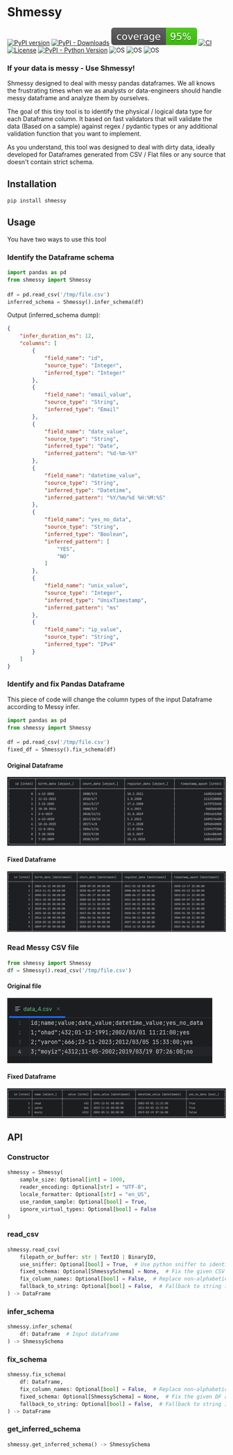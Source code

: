 # Shmessy
[![PyPI version](https://badge.fury.io/py/shmessy.svg)](https://badge.fury.io/py/shmessy)
[![PyPI - Downloads](https://img.shields.io/pypi/dm/shmessy)](https://pypi.org/project/shmessy/)
![Coverage report](https://raw.githubusercontent.com/ohadmata/shmessy/main/assets/coverage.svg)
[![CI](https://github.com/ohadmata/shmessy/actions/workflows/main.yml/badge.svg)](https://github.com/ohadmata/shmessy/actions/workflows/main.yml)
[![License](https://img.shields.io/:license-MIT-blue.svg)](https://opensource.org/license/mit/)
[![PyPI - Python Version](https://img.shields.io/pypi/pyversions/shmessy)](https://pypi.org/project/shmessy/)
![OS](https://img.shields.io/badge/ubuntu-blue?logo=ubuntu)
![OS](https://img.shields.io/badge/mac-blue?logo=apple)
![OS](https://img.shields.io/badge/win-blue?logo=windows)
### If your data is messy - Use Shmessy!

Shmessy designed to deal with messy pandas dataframes.
We all knows the frustrating times when we as analysts or data-engineers should handle messy dataframe and analyze them by ourselves.

The goal of this tiny tool is to identify the physical / logical data type for each Dataframe column.
It based on fast validators that will validate the data (Based on a sample) against regex / pydantic types or any additional validation function that you want to implement.

As you understand, this tool was designed to deal with dirty data, 
ideally developed for Dataframes generated from CSV / Flat files or any source that doesn't contain strict schema.

## Installation
```python
pip install shmessy
```

## Usage

You have two ways to use this tool

### Identify the Dataframe schema
```python
import pandas as pd
from shmessy import Shmessy

df = pd.read_csv('/tmp/file.csv')
inferred_schema = Shmessy().infer_schema(df)
```

Output (inferred_schema dump):
```json
{
    "infer_duration_ms": 12,
    "columns": [
        {
            "field_name": "id",
            "source_type": "Integer",
            "inferred_type": "Integer"
        },
        {
            "field_name": "email_value",
            "source_type": "String",
            "inferred_type": "Email"
        },
        {
            "field_name": "date_value",
            "source_type": "String",
            "inferred_type": "Date",
            "inferred_pattern": "%d-%m-%Y"
        },
        {
            "field_name": "datetime_value",
            "source_type": "String",
            "inferred_type": "Datetime",
            "inferred_pattern": "%Y/%m/%d %H:%M:%S"
        },
        {
            "field_name": "yes_no_data",
            "source_type": "String",
            "inferred_type": "Boolean",
            "inferred_pattern": [
                "YES",
                "NO"
            ]
        },
        {
            "field_name": "unix_value",
            "source_type": "Integer",
            "inferred_type": "UnixTimestamp",
            "inferred_pattern": "ms"
        },
        {
            "field_name": "ip_value",
            "source_type": "String",
            "inferred_type": "IPv4"
        }
    ]
}
```

### Identify and fix Pandas Dataframe
This piece of code will change the column types of the input Dataframe according to Messy infer.
```python
import pandas as pd
from shmessy import Shmessy

df = pd.read_csv('/tmp/file.csv')
fixed_df = Shmessy().fix_schema(df)
```

#### Original Dataframe
![Original Dataframe](https://raw.githubusercontent.com/ohadmata/shmessy/main/assets/screenshot_1.png)

#### Fixed Dataframe
![After fix](https://raw.githubusercontent.com/ohadmata/shmessy/main/assets/screenshot_2.png)


### Read Messy CSV file
```python
from shmessy import Shmessy
df = Shmessy().read_csv('/tmp/file.csv')
```

#### Original file
![Original Dataframe](https://raw.githubusercontent.com/ohadmata/shmessy/main/assets/screenshot_3.png)

#### Fixed Dataframe
![After fix](https://raw.githubusercontent.com/ohadmata/shmessy/main/assets/screenshot_4.png)


## API

### Constructor
```python
shmessy = Shmessy(
    sample_size: Optional[int] = 1000,
    reader_encoding: Optional[str] = "UTF-8",
    locale_formatter: Optional[str] = "en_US",
    use_random_sample: Optional[bool] = True,
    ignore_virtual_types: Optional[bool] = False
)
```

### read_csv
```python
shmessy.read_csv(
    filepath_or_buffer: str | TextIO | BinaryIO,
    use_sniffer: Optional[bool] = True,  # Use python sniffer to identify the dialect (seperator / quote-char / etc...)
    fixed_schema: Optional[ShmessySchema] = None,  # Fix the given CSV according to this schema
    fix_column_names: Optional[bool] = False,  # Replace non-alphabetic/numeric chars with underscore
    fallback_to_string: Optional[bool] = False,  # Fallback to string in case of casting exception
) -> DataFrame
```

### infer_schema
```python
shmessy.infer_schema(
    df: Dataframe  # Input dataframe
) -> ShmessySchema
```

### fix_schema
```python
shmessy.fix_schema(
    df: Dataframe,
    fix_column_names: Optional[bool] = False,  # Replace non-alphabetic/numeric chars with underscore
    fixed_schema: Optional[ShmessySchema] = None,  # Fix the given DF according to this schema
    fallback_to_string: Optional[bool] = False,  # Fallback to string in case of casting exception
) -> DataFrame
```

### get_inferred_schema
```python
shmessy.get_inferred_schema() -> ShmessySchema
```
